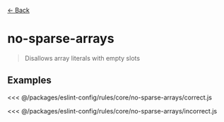 [&#x2190; Back](./)
# no-sparse-arrays <badge text="warn" type="warn" vertical="middle"/>

> Disallows array literals with empty slots


## Examples

<code-highlight>
 
<div slot="correct">

<<< @/packages/eslint-config/rules/core/no-sparse-arrays/correct.js

</div>

 
<div slot="incorrect">

<<< @/packages/eslint-config/rules/core/no-sparse-arrays/incorrect.js

</div>

 
</code-highlight>

